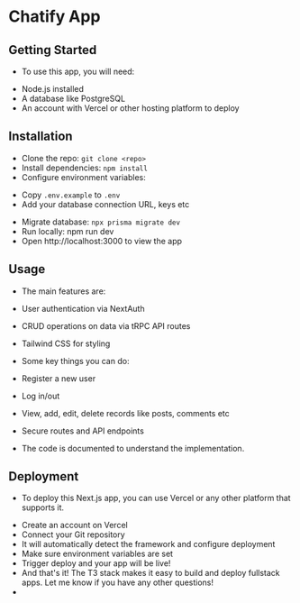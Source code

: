 # Chatify App

## Getting Started

- To use this app, you will need:

* Node.js installed
* A database like PostgreSQL
* An account with Vercel or other hosting platform to deploy

## Installation

- Clone the repo: `git clone <repo>`
- Install dependencies: `npm install`
- Configure environment variables:

* Copy `.env.example` to `.env`
* Add your database connection URL, keys etc

- Migrate database: `npx prisma migrate dev`
- Run locally: npm run dev
- Open http://localhost:3000 to view the app

## Usage

- The main features are:

* User authentication via NextAuth
* CRUD operations on data via tRPC API routes
* Tailwind CSS for styling
* Some key things you can do:

* Register a new user
* Log in/out
* View, add, edit, delete records like posts, comments etc
* Secure routes and API endpoints
* The code is documented to understand the implementation.

## Deployment

- To deploy this Next.js app, you can use Vercel or any other platform that supports it.

* Create an account on Vercel
* Connect your Git repository
* It will automatically detect the framework and configure deployment
* Make sure environment variables are set
* Trigger deploy and your app will be live!
* And that's it! The T3 stack makes it easy to build and deploy fullstack apps. Let me know if you have any other questions!
*
